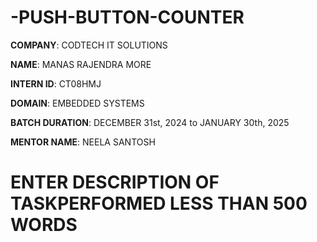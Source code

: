 # -PUSH-BUTTON-COUNTER

**COMPANY**: CODTECH IT SOLUTIONS

**NAME**: MANAS RAJENDRA MORE

**INTERN ID**: CT08HMJ

**DOMAIN**: EMBEDDED SYSTEMS

**BATCH DURATION**: DECEMBER 31st, 2024 to JANUARY 30th, 2025

**MENTOR NAME**: NEELA SANTOSH

# ENTER DESCRIPTION OF TASKPERFORMED LESS THAN 500 WORDS

